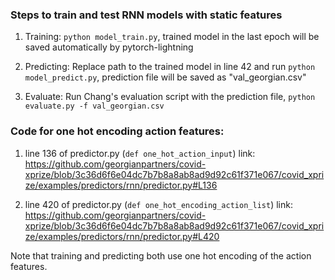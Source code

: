 ### Steps to train and test RNN models with static features

1. Training: `python model_train.py`, trained model in the last epoch will be saved automatically by pytorch-lightning

2. Predicting: Replace path to the trained model in line 42 and run `python model_predict.py`, prediction file will be saved as "val_georgian.csv"

3. Evaluate: Run Chang's evaluation script with the prediction file, `python evaluate.py -f val_georgian.csv`

### Code for one hot encoding action features: 

1. line 136 of predictor.py (`def one_hot_action_input`) link: https://github.com/georgianpartners/covid-xprize/blob/3c36d6f6e04dc7b7b8a8ab8ad9d92c61f371e067/covid_xprize/examples/predictors/rnn/predictor.py#L136

2. line 420 of predictor.py (`def one_hot_encoding_action_list`) link: https://github.com/georgianpartners/covid-xprize/blob/3c36d6f6e04dc7b7b8a8ab8ad9d92c61f371e067/covid_xprize/examples/predictors/rnn/predictor.py#L420

Note that training and predicting both use one hot encoding of the action features.
